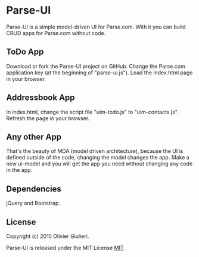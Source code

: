# Parse-UI

Parse-UI is a simple model-driven UI for Parse.com. With it you can build CRUD apps for Parse.com without code.


## ToDo App

Download or fork the Parse-UI project on GitHub.
Change the Parse.com application key (at the beginning of "parse-ui.js").
Load the index.html page in your browser.


## Addressbook App

In index.html, change the script file "uim-todo.js" to "uim-contacts.js".
Refresh the page in your browser.


## Any other App

That's the beauty of MDA (model driven architecture), because the UI is defined outside of the code, changing the model changes the app.
Make a new ui-model and you will get the app you need without changing any code in the app.


## Dependencies

jQuery and Bootstrap.


## License

Copyright (c) 2015 Olivier Giulieri.

Parse-UI is released under the MIT License [MIT](https://opensource.org/licenses/MIT).

